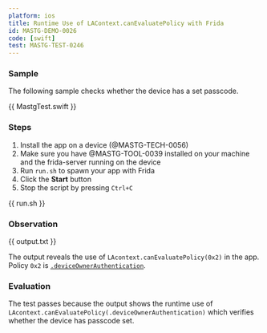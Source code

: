 ```yaml
---
platform: ios
title: Runtime Use of LAContext.canEvaluatePolicy with Frida
id: MASTG-DEMO-0026
code: [swift]
test: MASTG-TEST-0246
---
```


### Sample

The following sample checks whether the device has a set passcode.

{{ MastgTest.swift }}

### Steps

1. Install the app on a device (@MASTG-TECH-0056)
2. Make sure you have @MASTG-TOOL-0039 installed on your machine and the frida-server running on the device
3. Run `run.sh` to spawn your app with Frida
4. Click the **Start** button
5. Stop the script by pressing `Ctrl+C`

{{ run.sh }}

### Observation

{{ output.txt }}

The output reveals the use of `LAcontext.canEvaluatePolicy(0x2)` in the app. Policy `0x2` is [`.deviceOwnerAuthentication`](https://developer.apple.com/documentation/localauthentication/lapolicy/deviceownerauthentication).

### Evaluation

The test passes because the output shows the runtime use of `LAcontext.canEvaluatePolicy(.deviceOwnerAuthentication)` which verifies whether the device has passcode set.
